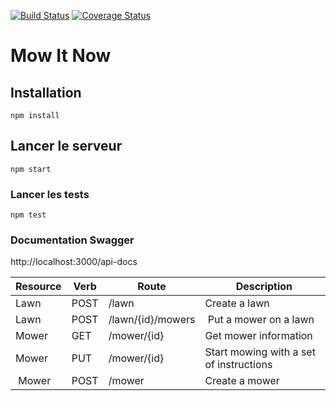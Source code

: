 [![Build Status](https://travis-ci.org/jsmadja/tondeuse-nodejs.svg?branch=master)](https://travis-ci.org/jsmadja/tondeuse-nodejs)
[![Coverage Status](https://coveralls.io/repos/github/jsmadja/tondeuse-nodejs/badge.svg?branch=master)](https://coveralls.io/github/jsmadja/tondeuse-nodejs?branch=master)
# Mow It Now

## Installation

```
npm install
```

## Lancer le serveur

```
npm start
```

### Lancer les tests

```
npm test
```

### Documentation Swagger

http://localhost:3000/api-docs

| Resource | Verb | Route | Description |
|----------|------|-------|-------------|
| Lawn | POST | /lawn | Create a lawn |
| Lawn | POST | /lawn/{id}/mowers | Put a mower on a lawn |
| Mower|GET |  /mower/{id} | Get mower information |
| Mower|PUT|/mower/{id}|Start mowing with a set of instructions|
| Mower|POST|/mower|Create a mower|